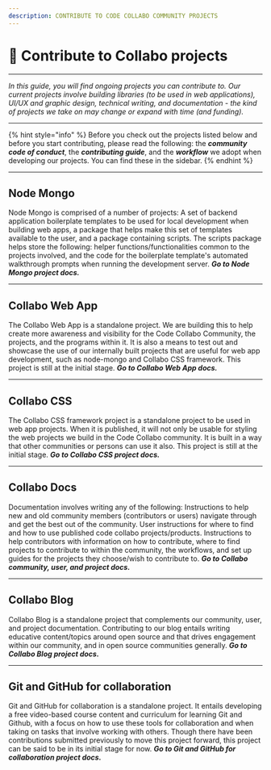 ```yaml
---
description: CONTRIBUTE TO CODE COLLABO COMMUNITY PROJECTS
---
```


# 🎁 Contribute to Collabo projects

***

_In this guide, you will find ongoing projects you can contribute to. Our current projects involve building libraries (to be used in web applications), UI/UX and graphic design, technical writing, and documentation - the kind of projects we take on may change or expand with time (and funding)._

***

{% hint style="info" %}
Before you check out the projects listed below and before you start contributing, please read the following: the _**community code of conduct**_, the _**contributing guide**_, and the _**workflow**_ we adopt when developing our projects. You can find these in the sidebar.
{% endhint %}

***

## Node Mongo

Node Mongo is comprised of a number of projects: A set of backend application boilerplate templates to be used for local development when building web apps, a package that helps make this set of templates available to the user, and a package containing scripts. The scripts package helps store the following: helper functions/functionalities common to the projects involved, and the code for the boilerplate template's automated walkthrough prompts when running the development server. _**Go to Node Mongo project docs.**_

***

## Collabo Web App

The Collabo Web App is a standalone project. We are building this to help create more awareness and visibility for the Code Collabo Community, the projects, and the programs within it. It is also a means to test out and showcase the use of our internally built projects that are useful for web app development, such as node-mongo and Collabo CSS framework. This project is still at the initial stage. _**Go to Collabo Web App docs.**_

***

## Collabo CSS

The Collabo CSS framework project is a standalone project to be used in web app projects. When it is published, it will not only be usable for styling the web projects we build in the Code Collabo community. It is built in a way that other communities or persons can use it also. This project is still at the initial stage. _**Go to Collabo CSS project docs.**_

***

## Collabo Docs

Documentation involves writing any of the following: Instructions to help new and old community members (contributors or users) navigate through and get the best out of the community. User instructions for where to find and how to use published code collabo projects/products. Instructions to help contributors with information on how to contribute, where to find projects to contribute to within the community, the workflows, and set up guides for the projects they choose/wish to contribute to. _**Go to Collabo community, user, and project docs.**_

***

## Collabo Blog

Collabo Blog is a standalone project that complements our community, user, and project documentation. Contributing to our blog entails writing educative content/topics around open source and that drives engagement within our community, and in open source communities generally. _**Go to Collabo Blog project docs.**_

***

## Git and GitHub for collaboration

Git and GitHub for collaboration is a standalone project. It entails developing a free video-based course content and curriculum for learning Git and Github, with a focus on how to use these tools for collaboration and when taking on tasks that involve working with others. Though there have been contributions submitted previously to move this project forward, this project can be said to be in its initial stage for now. _**Go to Git and GitHub for collaboration project docs.**_
